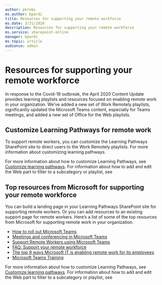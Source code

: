 ```yaml
---
author: pkrebs
ms.author: bpardi
title: Resources for supporting your remote workforce
ms.date: 3/31/2020
description: Resources for supporting your remote workforce
ms.service: sharepoint-online
manager: bpardi
ms.topic: article
audience: admin
---
```


# Resources for supporting your remote workforce
In response to the Covid-19 outbreak, the April 2020 Content Update provides learning playlists and resources focused on enabling remote work in your organization. We’ve added a new set of Work Remotely playlists, significantly updated the Microsoft Teams content, especially for Teams meetings, and added a new set of Office for the Web playlists. 

## Customize Learning Pathways for remote work
To support remote workers, you can customize the Learning Pathways SharePoint site to direct users to the Work Remotely playlists. For more information about customizing learning pathways.

For more information about how to customize Learning Pathways, see [Customize learning pathways](custom_overview.md). For information about how to add and edit the Web part to filter to a subcategory or playlist, see 

## Top resources from Microsoft for supporting your remote workforce
You can build a landing page in your Learning Pathways SharePoint site for supporting remote workers. Or you can add resources to an existing support page for remote workers. Here’s a list of some of the top resources from Microsoft for supporting remote work in your organization. 
- [How to roll out Microsoft Teams](/microsoftteams/how-to-roll-out-teams)
- [Meetings and conferencing in Microsoft Teams](/microsoftteams/deploy-meetings-microsoft-teams-landing-page)
- [Support Remote Workers using Microsoft Teams](/microsoftteams/support-remote-work-with-teams)
- [FAQ: Support your remote workforce](/microsoftteams/faq-support-remote-workforce)
- [The top 9 ways Microsoft IT is enabling remote work for its employees](https://www.microsoft.com/en-us/microsoft-365/blog/2020/03/12/top-9-ways-microsoft-it-enabling-remote-work-employees/)
- [Microsoft Teams Training](/microsoftteams/training-microsoft-teams-landing-page)


For more information about how to customize Learning Pathways, see [Customize learning pathways](custom_overview.md). For information about how to add and edit the Web part to filter to a subcategory or playlist, see 


